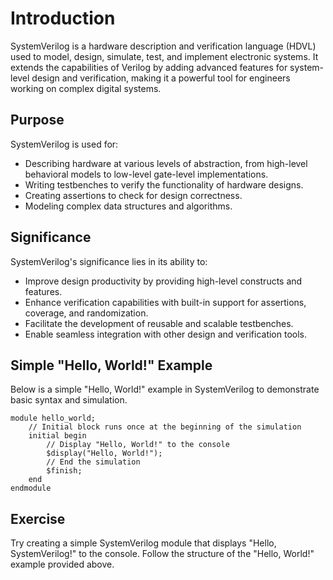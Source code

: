 # Introduction
SystemVerilog is a hardware description and verification language (HDVL) used to model, design, simulate, test, and implement electronic systems. It extends the capabilities of Verilog by adding advanced features for system-level design and verification, making it a powerful tool for engineers working on complex digital systems.

## Purpose
SystemVerilog is used for:
- Describing hardware at various levels of abstraction, from high-level behavioral models to low-level gate-level implementations.
- Writing testbenches to verify the functionality of hardware designs.
- Creating assertions to check for design correctness.
- Modeling complex data structures and algorithms.

## Significance
SystemVerilog's significance lies in its ability to:
- Improve design productivity by providing high-level constructs and features.
- Enhance verification capabilities with built-in support for assertions, coverage, and randomization.
- Facilitate the development of reusable and scalable testbenches.
- Enable seamless integration with other design and verification tools.

## Simple "Hello, World!" Example
Below is a simple "Hello, World!" example in SystemVerilog to demonstrate basic syntax and simulation.

```SV
module hello_world;
    // Initial block runs once at the beginning of the simulation
    initial begin
        // Display "Hello, World!" to the console
        $display("Hello, World!");
        // End the simulation
        $finish;
    end
endmodule
```

## Exercise
Try creating a simple SystemVerilog module that displays "Hello, SystemVerilog!" to the console. Follow the structure of the "Hello, World!" example provided above. 
